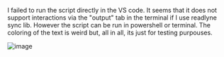 I failed to run the script directly in the VS code. It seems that it does not support interactions via the "output" tab in the terminal if I use readlyne sync lib. However the script can be run in powershell or terminal. The coloring of the text is weird but, all in all, its just for testing purpouses.


![image](https://github.com/RUSTEMATOR/aqa-advanced/assets/139997441/d1e8e9c4-246d-4887-a917-d3d109a78b43)
